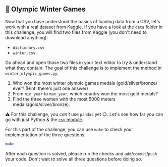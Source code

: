 ## 🏅 Olympic Winter Games

Now that you have understood the basics of loading data from a CSV, let's work with a real dataset from [Kaggle](https://www.kaggle.com/the-guardian/olympic-games). If you have a look at the `data` folder in this challenge, you will find two files from Kaggle (you don't need to download anything):

- `dictionary.csv`
- `winter.csv`

Go ahead and open those two files in your text editor to try & understand what they contain. The goal of this challenge is to implement the method in `winter_olympic_games.py`:

1. Who won the most winter olympic games medals (gold/silver/bronze) ever? (Hint: there's just one answer)
2. From `min_year` to `max_year`, which country won the most gold medals?
3. Find the three women with the most 5000 meters medals(gold/silver/bronze).

⚠️ For this challenge, you _can't_ use `pandas` yet 😉. Let's see how far you can go with just Python & the [`csv` module](https://docs.python.org/3/library/csv.html).

For this part of the challenge, you can use `make` to check your implementation of the three questions.

```bash
make
```

After each question is solved, please run the checks and `add`/`commit`/`push` your code. Don't wait to solve all three questions before doing so.
